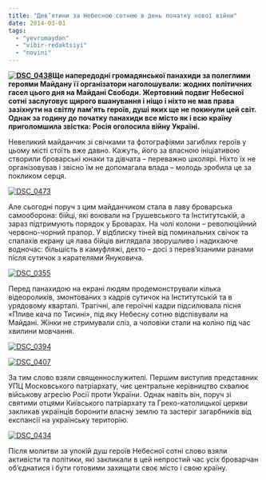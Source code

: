 ```yaml
---
title: "Дев’ятини за Небесною сотнею в день початку нової війни"
date: 2014-03-01
tags: 
  - "yevromaydan"
  - "vibir-redaktsiyi"
  - "novini"
---
```


**[![DSC_0438](https://mpz.brovary.org/wp-content/uploads/2014/03/DSC_0438.jpg)](https://mpz.brovary.org/wp-content/uploads/2014/03/DSC_0438.jpg)Ще напередодні громадянської панахиди за полеглими героями Майдану її організатори наголошували: жодних політичних гасел цього дня на Майдані Свободи. Жертовний подвиг Небесної сотні заслуговує щирого вшанування і ніщо і ніхто не мав права зазіхнути на світлу пам'ять героїв, душі яких ще не покинули цей світ. Однак за годину до початку панахиди все місто як і всю країну приголомшила звістка: Росія оголосила війну Україні.**

Невеликий майданчик зі свічками та фотографіями загиблих героїв у цьому місті стоїть вже давно. Кажуть, його за власною ініціативою створили броварські юнаки та дівчата – переважно школярі. Ніхто їх не організовував і звісно їм не допомагала влада – молодь зробила це за покликом серця.

[![DSC_0473](https://mpz.brovary.org/wp-content/uploads/2014/03/DSC_0473.jpg)](https://mpz.brovary.org/wp-content/uploads/2014/03/DSC_0473.jpg)

Але сьогодні поруч з цим майданчиком стала в лаву броварська самооборона: бійці, які воювали на Грушевського та Інститутській, а зараз підтримують порядок у Броварах. На чолі колони – революційний червоно-чорний прапор. У відблиску тіней від поминальних свічок та спалахів екрану ця лава бійців виглядала зворушливо і надихаюче водночас: більшість в камуфляжі, дехто – досі з перев’язаними ранами після сутичок з карателями Януковича.

[![DSC_0355](https://mpz.brovary.org/wp-content/uploads/2014/03/DSC_0355.jpg)](https://mpz.brovary.org/wp-content/uploads/2014/03/DSC_0355.jpg)

Перед панахидою на екрані людям продемонстрували кілька відеороликів, змонтованих з кадрів сутичок на Інститутській та в урядовому кварталі. Трагічні, але героїчні кадри підсилювала пісня «Пливе кача по Тисині», під яку Небесну сотню відспівували на Майдані. Жінки не стримували сліз, а чоловіки стали на коліно під час хвилини мовчання.

[![DSC_0394](https://mpz.brovary.org/wp-content/uploads/2014/03/DSC_0394.jpg)](https://mpz.brovary.org/wp-content/uploads/2014/03/DSC_0394.jpg)

[![DSC_0407](https://mpz.brovary.org/wp-content/uploads/2014/03/DSC_0407.jpg)](https://mpz.brovary.org/wp-content/uploads/2014/03/DSC_0407.jpg)

За тим слово взяли священнослужителі. Першим виступив представник УПЦ Московського патріархату, чиє центральне керівництво схвалює військову агресію Росії проти України. Однак навіть він, поруч зі святими отцями Київського патріархату та Греко-католицької церкви закликав українців боронити власну землю та застеріг загарбників від експансії на українську територію.

[![DSC_0434](https://mpz.brovary.org/wp-content/uploads/2014/03/DSC_0434.jpg)](https://mpz.brovary.org/wp-content/uploads/2014/03/DSC_0434.jpg)

Після молитви за упокій душ героїв Небесної сотні слово взяли активісти та політики, які закликали в цей непростий час усіх броварчан об’єднатися і бути готовими захищати своє місто і свою країну.
